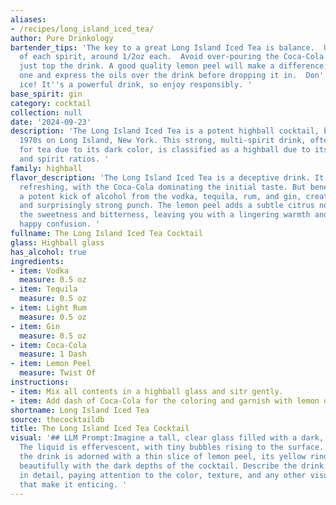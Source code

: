 ```yaml
---
aliases:
- /recipes/long_island_iced_tea/
author: Pure Drinkology
bartender_tips: 'The key to a great Long Island Iced Tea is balance.  Use equal parts
  of each spirit, around 1/2oz each.  Avoid over-pouring the Coca-Cola - it should
  just top the drink. A good quality lemon peel will make a difference, so use a fresh
  one and express the oils over the drink before dropping it in.  Don''t forget the
  ice! It''s a powerful drink, so enjoy responsibly. '
base_spirit: gin
category: cocktail
collection: null
date: '2024-09-23'
description: 'The Long Island Iced Tea is a potent highball cocktail, born in the
  1970s on Long Island, New York. This strong, multi-spirit drink, often mistaken
  for tea due to its dark color, is classified as a highball due to its base of cola
  and spirit ratios. '
family: highball
flavor_description: 'The Long Island Iced Tea is a deceptive drink. It''s sweet and
  refreshing, with the Coca-Cola dominating the initial taste. But beneath that, there''s
  a potent kick of alcohol from the vodka, tequila, rum, and gin, creating a complex
  and surprisingly strong punch. The lemon peel adds a subtle citrus note that balances
  the sweetness and bitterness, leaving you with a lingering warmth and a sense of
  happy confusion. '
fullname: The Long Island Iced Tea Cocktail
glass: Highball glass
has_alcohol: true
ingredients:
- item: Vodka
  measure: 0.5 oz
- item: Tequila
  measure: 0.5 oz
- item: Light Rum
  measure: 0.5 oz
- item: Gin
  measure: 0.5 oz
- item: Coca-Cola
  measure: 1 Dash
- item: Lemon Peel
  measure: Twist Of
instructions:
- item: Mix all contents in a highball glass and sitr gently.
- item: Add dash of Coca-Cola for the coloring and garnish with lemon or lime twist.
shortname: Long Island Iced Tea
source: thecocktaildb
title: The Long Island Iced Tea Cocktail
visual: '## LLM Prompt:Imagine a tall, clear glass filled with a dark, amber liquid.
  The liquid is effervescent, with tiny bubbles rising to the surface. The top of
  the drink is adorned with a thin slice of lemon peel, its yellow rind contrasting
  beautifully with the dark depths of the cocktail. Describe the drink''s appearance
  in detail, paying attention to the color, texture, and any other visual elements
  that make it enticing. '
---
```



